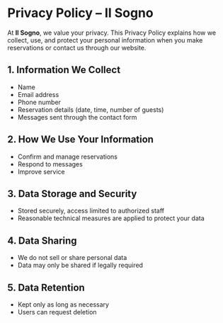 # Privacy Policy – Il Sogno

At **Il Sogno**, we value your privacy. This Privacy Policy explains how we collect, use, and protect your personal information when you make reservations or contact us through our website.

## 1. Information We Collect
- Name  
- Email address  
- Phone number  
- Reservation details (date, time, number of guests)  
- Messages sent through the contact form

## 2. How We Use Your Information
- Confirm and manage reservations  
- Respond to messages  
- Improve service

## 3. Data Storage and Security
- Stored securely, access limited to authorized staff  
- Reasonable technical measures are applied to protect your data

## 4. Data Sharing
- We do not sell or share personal data  
- Data may only be shared if legally required

## 5. Data Retention
- Kept only as long as necessary  
- Users can request deletion
